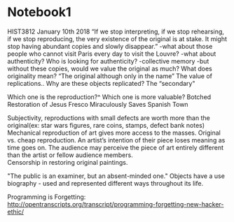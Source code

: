 # Notebook1
HIST3812
January 10th 2018
“If we stop interpreting, if we stop rehearsing, if we stop reproducing, the very existence of the original is at stake. It might stop having abundant copies and slowly disappear.” 
-what about those people who cannot visit Paris every day to visit the Louvre?
-what about authenticity? Who is looking for authenticity?
-collective memory
-but without these copies, would we value the original as much?
What does originality mean?
“The original although only in the name”
The value of replications..
Why are these objects replicated? 
 The “secondary"
 
Which one is the reproduction?^
Which one is more valuable?
Botched Restoration of Jesus Fresco Miraculously Saves Spanish Town

Subjectivity, reproductions with small defects are worth more than the original(ex: star wars figures, rare coins, stamps, defect bank notes)
Mechanical reproduction of art gives more access to the masses. Original vs. cheap reproduction. An artist’s intention of their piece loses meaning as time goes on. The audience may perceive the piece of art entirely different than the artist or fellow audience members.  
Censorship in restoring original paintings.

"The public is an examiner, but an absent-minded one."
Objects have a use biography - used and represented different ways throughout its life. 

Programming is Forgetting: 
http://opentranscripts.org/transcript/programming-forgetting-new-hacker-ethic/

